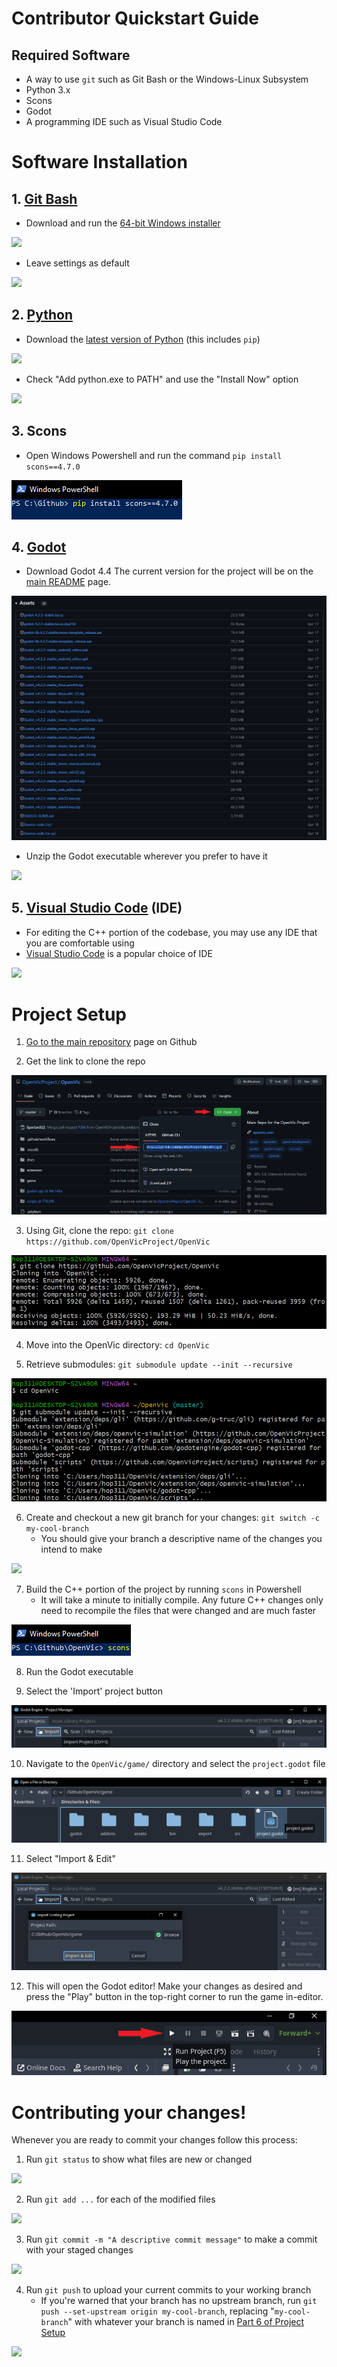 # Contributor Quickstart Guide

## Required Software
- A way to use `git` such as Git Bash or the Windows-Linux Subsystem
- Python 3.x
- Scons
- Godot
- A programming IDE such as Visual Studio Code

# Software Installation
## 1. [Git Bash](https://git-scm.com/download/win)
- Download and run the [64-bit Windows installer](https://github.com/git-for-windows/git/releases/download/v2.39.2.windows.1/Git-2.39.2-64-bit.exe)

![](images/installation/git-bash-dl-page.png)

- Leave settings as default

![](images/installation/git-bash-finish-installation.png)


## 2. [Python](https://www.python.org/downloads/)
- Download the [latest version of Python](https://www.python.org/downloads/) (this includes `pip`)

![](images/installation/python-dl-page.png)

- Check "Add python.exe to PATH" and use the "Install Now" option

![](images/installation/python-installer.png)


## 3. Scons
- Open Windows Powershell and run the command `pip install scons==4.7.0`

![](images/installation/scons-install.png)

## 4. [Godot](https://github.com/godotengine/godot/releases/latest)
- Download Godot 4.4 The current version for the project will be on the [main README](../README.md) page.

![](images/installation/godot-dl-page.png)

- Unzip the Godot executable wherever you prefer to have it

![](images/installation/godot-unzip.png)

## 5. [Visual Studio Code](https://code.visualstudio.com/download) (IDE)
- For editing the C++ portion of the codebase, you may use any IDE that you are comfortable using
- [Visual Studio Code](https://code.visualstudio.com/download) is a popular choice of IDE

![](images/installation/vscode-dl-page.png)

# Project Setup

1. [Go to the main repository](https://github.com/OpenVicProject/OpenVic) page on Github

2. Get the link to clone the repo

![](images/proj-setup/01-git-clone-link.png)

3. Using Git, clone the repo: `git clone https://github.com/OpenVicProject/OpenVic`

![](images/proj-setup/02-git-clone.png)

4. Move into the OpenVic directory: `cd OpenVic`

5. Retrieve submodules: `git submodule update --init --recursive`

![](images/proj-setup/03-submodules.png)

6. Create and checkout a new git branch for your changes: `git switch -c my-cool-branch`
    - You should give your branch a descriptive name of the changes you intend to make

![](images/proj-setup/04-new-branch.png)

7. Build the C++ portion of the project by running `scons` in Powershell
    - It will take a minute to initially compile. Any future C++ changes only need to recompile the files that were changed and are much faster

![](images/proj-setup/05-scons.png)

8. Run the Godot executable

9. Select the 'Import' project button

![](images/proj-setup/06-import.png)

10. Navigate to the `OpenVic/game/` directory and select the `project.godot` file

![](images/proj-setup/07-select-project.png)

11. Select "Import & Edit"

![](images/proj-setup/08-import-edit.png)

12. This will open the Godot editor! Make your changes as desired and press the "Play" button in the top-right corner to run the game in-editor.

![](images/proj-setup/09-run-project.png)


# Contributing your changes!

Whenever you are ready to commit your changes follow this process:

1. Run `git status` to show what files are new or changed

![](images/contribution/01-status.png)

2. Run `git add ...` for each of the modified files

![](images/contribution/02-add.png)

3. Run `git commit -m "A descriptive commit message"` to make a commit with your staged changes

![](images/contribution/03-commit.png)

4. Run `git push` to upload your current commits to your working branch
    - If you're warned that your branch has no upstream branch, run `git push --set-upstream origin my-cool-branch`, replacing "`my-cool-branch`" with whatever your branch is named in [Part 6 of Project Setup](#project-setup)

![](images/contribution/04-push.png)
